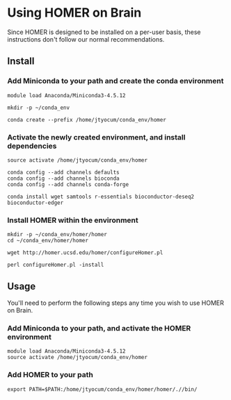 # Using HOMER on Brain

Since HOMER is designed to be installed on a per-user basis, these instructions don't
follow our normal recommendations.

## Install

### Add Miniconda to your path and create the conda environment

    module load Anaconda/Miniconda3-4.5.12

    mkdir -p ~/conda_env

    conda create --prefix /home/jtyocum/conda_env/homer

### Activate the newly created environment, and install dependencies

    source activate /home/jtyocum/conda_env/homer

    conda config --add channels defaults
    conda config --add channels bioconda
    conda config --add channels conda-forge

    conda install wget samtools r-essentials bioconductor-deseq2 bioconductor-edger

### Install HOMER within the environment

    mkdir -p ~/conda_env/homer/homer
    cd ~/conda_env/homer/homer

    wget http://homer.ucsd.edu/homer/configureHomer.pl

    perl configureHomer.pl -install

## Usage

You'll need to perform the following steps any time you wish to use HOMER on Brain.

### Add Miniconda to your path, and activate the HOMER environment

    module load Anaconda/Miniconda3-4.5.12
    source activate /home/jtyocum/conda_env/homer

### Add HOMER to your path

    export PATH=$PATH:/home/jtyocum/conda_env/homer/homer/.//bin/
